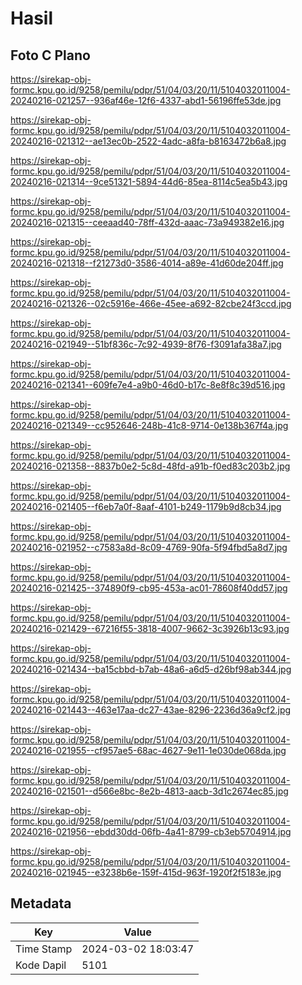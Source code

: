 # Hasil

## Foto C Plano

https://sirekap-obj-formc.kpu.go.id/9258/pemilu/pdpr/51/04/03/20/11/5104032011004-20240216-021257--936af46e-12f6-4337-abd1-56196ffe53de.jpg

https://sirekap-obj-formc.kpu.go.id/9258/pemilu/pdpr/51/04/03/20/11/5104032011004-20240216-021312--ae13ec0b-2522-4adc-a8fa-b8163472b6a8.jpg

https://sirekap-obj-formc.kpu.go.id/9258/pemilu/pdpr/51/04/03/20/11/5104032011004-20240216-021314--9ce51321-5894-44d6-85ea-8114c5ea5b43.jpg

https://sirekap-obj-formc.kpu.go.id/9258/pemilu/pdpr/51/04/03/20/11/5104032011004-20240216-021315--ceeaad40-78ff-432d-aaac-73a949382e16.jpg

https://sirekap-obj-formc.kpu.go.id/9258/pemilu/pdpr/51/04/03/20/11/5104032011004-20240216-021318--f21273d0-3586-4014-a89e-41d60de204ff.jpg

https://sirekap-obj-formc.kpu.go.id/9258/pemilu/pdpr/51/04/03/20/11/5104032011004-20240216-021326--02c5916e-466e-45ee-a692-82cbe24f3ccd.jpg

https://sirekap-obj-formc.kpu.go.id/9258/pemilu/pdpr/51/04/03/20/11/5104032011004-20240216-021949--51bf836c-7c92-4939-8f76-f3091afa38a7.jpg

https://sirekap-obj-formc.kpu.go.id/9258/pemilu/pdpr/51/04/03/20/11/5104032011004-20240216-021341--609fe7e4-a9b0-46d0-b17c-8e8f8c39d516.jpg

https://sirekap-obj-formc.kpu.go.id/9258/pemilu/pdpr/51/04/03/20/11/5104032011004-20240216-021349--cc952646-248b-41c8-9714-0e138b367f4a.jpg

https://sirekap-obj-formc.kpu.go.id/9258/pemilu/pdpr/51/04/03/20/11/5104032011004-20240216-021358--8837b0e2-5c8d-48fd-a91b-f0ed83c203b2.jpg

https://sirekap-obj-formc.kpu.go.id/9258/pemilu/pdpr/51/04/03/20/11/5104032011004-20240216-021405--f6eb7a0f-8aaf-4101-b249-1179b9d8cb34.jpg

https://sirekap-obj-formc.kpu.go.id/9258/pemilu/pdpr/51/04/03/20/11/5104032011004-20240216-021952--c7583a8d-8c09-4769-90fa-5f94fbd5a8d7.jpg

https://sirekap-obj-formc.kpu.go.id/9258/pemilu/pdpr/51/04/03/20/11/5104032011004-20240216-021425--374890f9-cb95-453a-ac01-78608f40dd57.jpg

https://sirekap-obj-formc.kpu.go.id/9258/pemilu/pdpr/51/04/03/20/11/5104032011004-20240216-021429--67216f55-3818-4007-9662-3c3926b13c93.jpg

https://sirekap-obj-formc.kpu.go.id/9258/pemilu/pdpr/51/04/03/20/11/5104032011004-20240216-021434--ba15cbbd-b7ab-48a6-a6d5-d26bf98ab344.jpg

https://sirekap-obj-formc.kpu.go.id/9258/pemilu/pdpr/51/04/03/20/11/5104032011004-20240216-021443--463e17aa-dc27-43ae-8296-2236d36a9cf2.jpg

https://sirekap-obj-formc.kpu.go.id/9258/pemilu/pdpr/51/04/03/20/11/5104032011004-20240216-021955--cf957ae5-68ac-4627-9e11-1e030de068da.jpg

https://sirekap-obj-formc.kpu.go.id/9258/pemilu/pdpr/51/04/03/20/11/5104032011004-20240216-021501--d566e8bc-8e2b-4813-aacb-3d1c2674ec85.jpg

https://sirekap-obj-formc.kpu.go.id/9258/pemilu/pdpr/51/04/03/20/11/5104032011004-20240216-021956--ebdd30dd-06fb-4a41-8799-cb3eb5704914.jpg

https://sirekap-obj-formc.kpu.go.id/9258/pemilu/pdpr/51/04/03/20/11/5104032011004-20240216-021945--e3238b6e-159f-415d-963f-1920f2f5183e.jpg


## Metadata

| Key        | Value               |
| ---------- | ------------------- |
| Time Stamp | 2024-03-02 18:03:47 |
| Kode Dapil | 5101                |



